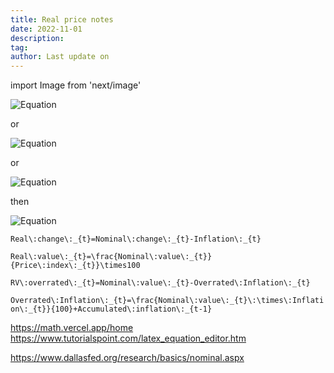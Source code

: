 ```yaml
---
title: Real price notes
date: 2022-11-01
description:
tag:
author: Last update on
---
```


import Image from 'next/image'

![Equation](https://math.vercel.app/?bgcolor=auto&from=Real\:change\:_{t}=Nominal\:change\:_{t}-Inflation\:_{t})

or

![Equation](https://math.vercel.app?from=Real\:value\:_{t}=\frac{Nominal\:value\:_{t}}{Price\:index\:_{t}}\times100)

or

![Equation](https://math.vercel.app?from=RV\:overrated\:_{t}=Nominal\:value\:_{t}-Overrated\:Inflation\:_{t})

then

![Equation](https://math.vercel.app/?bgcolor=auto&from=Overrated\:Inflation\:_{t}=\displaystyle\sum\limits_{t=1985}^n\:inflation\:_{t-1}\:+\frac{Nominal\:value\:_{t}\:\times\:Inflation\:_{t}}{100})

```Real\:change\:_{t}=Nominal\:change\:_{t}-Inflation\:_{t}```

```Real\:value\:_{t}=\frac{Nominal\:value\:_{t}}{Price\:index\:_{t}}\times100```

```RV\:overrated\:_{t}=Nominal\:value\:_{t}-Overrated\:Inflation\:_{t}```

``Overrated\:Inflation\:_{t}=\frac{Nominal\:value\:_{t}\:\times\:Inflation\:_{t}}{100}+Accumulated\:inflation\:_{t-1}``


https://math.vercel.app/home
https://www.tutorialspoint.com/latex_equation_editor.htm

https://www.dallasfed.org/research/basics/nominal.aspx
